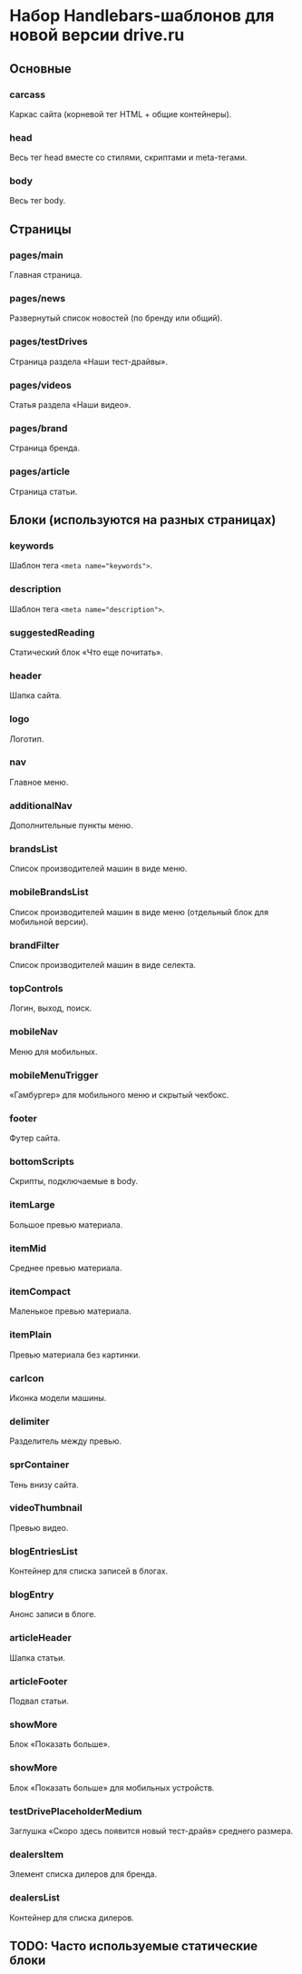 # Набор Handlebars-шаблонов для новой версии drive.ru

## Основные

### carcass
Каркас сайта (корневой тег HTML + общие контейнеры).

### head
Весь тег head вместе со стилями, скриптами и meta-тегами.

### body
Весь тег body.

## Страницы

### pages/main
Главная страница.

### pages/news
Развернутый список новостей (по бренду или общий).

### pages/testDrives
Страница раздела «Наши тест-драйвы».

### pages/videos
Статья раздела «Наши видео».

### pages/brand
Страница бренда.

### pages/article
Страница статьи.

## Блоки (используются на разных страницах)

### keywords
Шаблон тега `<meta name="keywords">`.

### description
Шаблон тега `<meta name="description">`.

### suggestedReading
Статический блок «Что еще почитать».

### header
Шапка сайта.

### logo
Логотип.

### nav
Главное меню.

### additionalNav
Дополнительные пункты меню.

### brandsList
Список производителей машин в виде меню.

### mobileBrandsList
Список производителей машин в виде меню (отдельный блок для мобильной версии).

### brandFilter
Список производителей машин в виде селекта.

### topControls
Логин, выход, поиск.

### mobileNav
Меню для мобильных.

### mobileMenuTrigger
«Гамбургер» для мобильного меню и скрытый чекбокс.

### footer
Футер сайта.

### bottomScripts
Скрипты, подключаемые в body.

### itemLarge
Большое превью материала.

### itemMid
Среднее превью материала.

### itemCompact
Маленькое превью материала.

### itemPlain
Превью материала без картинки.

### carIcon
Иконка модели машины.

### delimiter
Разделитель между превью.

### sprContainer
Тень внизу сайта.

### videoThumbnail
Превью видео.

### blogEntriesList
Контейнер для списка записей в блогах.

### blogEntry
Анонс записи в блоге.

### articleHeader
Шапка статьи.

### articleFooter
Подвал статьи.

### showMore
Блок «Показать больше».

### showMore
Блок «Показать больше» для мобильных устройств.

### testDrivePlaceholderMedium
Заглушка «Скоро здесь появится новый тест-драйв» среднего размера.

### dealersItem
Элемент списка дилеров для бренда.

### dealersList
Контейнер для списка дилеров.

## TODO: Часто используемые статические блоки

